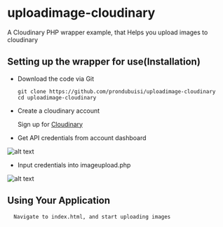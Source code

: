 # uploadimage-cloudinary
A Cloudinary PHP wrapper example, that Helps you upload images to cloudinary 

## Setting up the wrapper for use(Installation)
- Download the code via Git

  ```
  git clone https://github.com/prondubuisi/uploadimage-cloudinary 
  cd uploadimage-cloudinary
  ```

- Create a cloudinary account

  
  Sign up for [Cloudinary](https://cloudinary.com/users/register/free)
  

- Get API credentials from account dashboard 

![alt text](https://res.cloudinary.com/dnuraq8oa/image/upload/v1535286680/wvlwf8sjhfa0yu81i4ae.jpg)

- Input credentials into imageupload.php

![alt text](https://res.cloudinary.com/dnuraq8oa/image/upload/v1535287570/klu3zeou46q58rwgigf1.jpg)

 
  ## Using Your Application
  ``` 
    Navigate to index.html, and start uploading images
  ```
